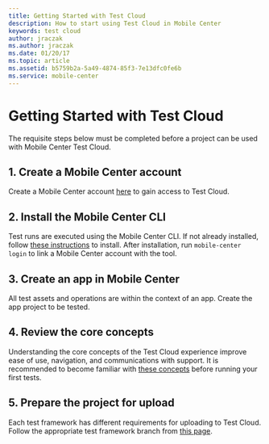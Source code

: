 ```yaml
---
title: Getting Started with Test Cloud
description: How to start using Test Cloud in Mobile Center
keywords: test cloud
author: jraczak
ms.author: jraczak
ms.date: 01/20/17
ms.topic: article
ms.assetid: b5759b2a-5a49-4874-85f3-7e13dfc0fe6b
ms.service: mobile-center
---
```


# Getting Started with Test Cloud

The requisite steps below must be completed before a project can be used with Mobile Center Test Cloud.

## 1. Create a Mobile Center account
Create a Mobile Center account [here](https://mobile.azure.com) to gain access to Test Cloud.

## 2. Install the Mobile Center CLI
Test runs are executed using the Mobile Center CLI. If not already installed, follow [these instructions](/cli/) to install. After installation, run `mobile-center login` to link a Mobile Center account with the tool.

## 3. Create an app in Mobile Center
All test assets and operations are within the context of an app. Create the app project to be tested.

## 4. Review the core concepts
Understanding the core concepts of the Test Cloud experience improve ease of use, navigation, and communications with support. It is recommended to become familiar with [these concepts](/tet-cloud/core-context) before running your first tests.

## 5. Prepare the project for upload
Each test framework has different requirements for uploading to Test Cloud. Follow the appropriate test framework branch from [this page](/test-cloud/preparing-tests-for-upload/).
